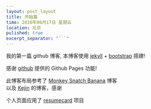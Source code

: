 ```yaml
---
layout: post_layout
title: 开始篇
time: 2016年06月17日 星期五
location: 北京
pulished: true
excerpt_separator: "```"
---
```


我的第一篇 github 博客, 本博客使用 [jekyll](http://jekyll.bootcss.com/) + [bootstrap](http://v3.bootcss.com) 搭建!

感谢 [github](https://github.com) 提供的 Github Pages 功能!

此博客布局参考了 [Monkey Snatch Banana](http://www.monkeysnatchbanana.com/) 博客		
以及 [Kejin](https://liungkejin.github.io) 的博客，感谢

个人页面应用了 [resumecard](http://ddbullfrog.github.io/resumecard/) 项目

